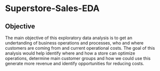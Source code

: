 # Superstore-Sales-EDA

## Objective
The main objective of this exploratory data analysis is to get an undertanding of business operations and processes, who and where customers are coming from and current operational costs.
The goal of this analysis would help identify where and how a store can optimize operations, determine main customer groups and how we could use this generate more revenue and identify opportunities for reducing costs.
